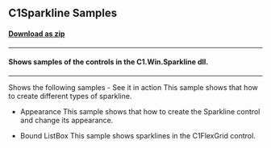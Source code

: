 ## C1Sparkline Samples
#### [Download as zip](https://minhaskamal.github.io/DownGit/#/home?url=https://github.com/GrapeCity/ComponentOne-WinForms-Samples/tree/master/NetFramework\Sparkline\CS\SparklineSamples)
____
#### Shows samples of the controls in the C1.Win.Sparkline dll.
____
Shows the following samples - See it in action This sample shows that how to create different types of sparkline. 

- Appearance This sample shows that how to create the Sparkline control and change its appearance. 

- Bound ListBox This sample shows sparklines in the C1FlexGrid control. 